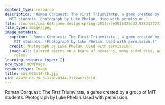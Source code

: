 ```yaml
---
content_type: resource
description: 'Roman Conquest: The First Triumvirate, a game created by a group of
  MIT students. Photograph by Luke Phelan. Used with permission.'
file: /courses/cms-608-game-design-spring-2014/e7e2016329c3219383447272e6722c1d_cms-608s14-th.jpg
file_type: image/jpeg
image_metadata:
  caption: '_Roman Conquest: The First Triumvirate_, a game created by a group of
    MIT students. (Photograph by Luke Phelan. Used with permission.)'
  credit: Photograph by Luke Phelan. Used with permission.
  image-alt: Colored pieces on a board of hexagons, many sided dice, and a sheet of
    rules.
learning_resource_types: []
ocw_type: OCWImage
resourcetype: Image
title: cms-608s14-th.jpg
uid: e7e20163-29c3-2193-8344-7272e6722c1d
---
```

Roman Conquest: The First Triumvirate, a game created by a group of MIT students. Photograph by Luke Phelan. Used with permission.

